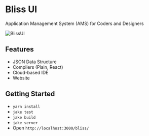 # Bliss UI

Application Management System (AMS) for Coders and Designers

![BlissUI](https://i.imgur.com/ood3FcY.png)

## Features

- JSON Data Structure
- Compilers (Plain, React)
- Cloud-based IDE
- Website

## Getting Started

- `yarn install`
- `jake test`
- `jake build`
- `jake server`
- Open `http://localhost:3000/bliss/`
